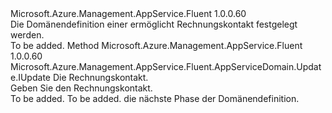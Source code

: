 <Type Name="IWithBillingContact" FullName="Microsoft.Azure.Management.AppService.Fluent.AppServiceDomain.Update.IWithBillingContact">
  <TypeSignature Language="C#" Value="public interface IWithBillingContact" />
  <TypeSignature Language="ILAsm" Value=".class public interface auto ansi abstract IWithBillingContact" />
  <TypeSignature Language="DocId" Value="T:Microsoft.Azure.Management.AppService.Fluent.AppServiceDomain.Update.IWithBillingContact" />
  <TypeSignature Language="VB.NET" Value="Public Interface IWithBillingContact" />
  <TypeSignature Language="F#" Value="type IWithBillingContact = interface" />
  <AssemblyInfo>
    <AssemblyName>Microsoft.Azure.Management.AppService.Fluent</AssemblyName>
    <AssemblyVersion>1.0.0.60</AssemblyVersion>
  </AssemblyInfo>
  <Interfaces />
  <Docs>
    <summary>
            Die Domänendefinition einer ermöglicht Rechnungskontakt festgelegt werden.
            </summary>
    <remarks>To be added.</remarks>
  </Docs>
  <Members>
    <Member MemberName="WithBillingContact">
      <MemberSignature Language="C#" Value="public Microsoft.Azure.Management.AppService.Fluent.AppServiceDomain.Update.IUpdate WithBillingContact (Microsoft.Azure.Management.AppService.Fluent.Models.Contact contact);" />
      <MemberSignature Language="ILAsm" Value=".method public hidebysig newslot virtual instance class Microsoft.Azure.Management.AppService.Fluent.AppServiceDomain.Update.IUpdate WithBillingContact(class Microsoft.Azure.Management.AppService.Fluent.Models.Contact contact) cil managed" />
      <MemberSignature Language="DocId" Value="M:Microsoft.Azure.Management.AppService.Fluent.AppServiceDomain.Update.IWithBillingContact.WithBillingContact(Microsoft.Azure.Management.AppService.Fluent.Models.Contact)" />
      <MemberSignature Language="F#" Value="abstract member WithBillingContact : Microsoft.Azure.Management.AppService.Fluent.Models.Contact -&gt; Microsoft.Azure.Management.AppService.Fluent.AppServiceDomain.Update.IUpdate" Usage="iWithBillingContact.WithBillingContact contact" />
      <MemberType>Method</MemberType>
      <AssemblyInfo>
        <AssemblyName>Microsoft.Azure.Management.AppService.Fluent</AssemblyName>
        <AssemblyVersion>1.0.0.60</AssemblyVersion>
      </AssemblyInfo>
      <ReturnValue>
        <ReturnType>Microsoft.Azure.Management.AppService.Fluent.AppServiceDomain.Update.IUpdate</ReturnType>
      </ReturnValue>
      <Parameters>
        <Parameter Name="contact" Type="Microsoft.Azure.Management.AppService.Fluent.Models.Contact" />
      </Parameters>
      <Docs>
        <param name="contact">Die Rechnungskontakt.</param>
        <summary>
            Geben Sie den Rechnungskontakt.
            </summary>
        <returns>To be added.</returns>
        <remarks>To be added.</remarks>
        <return>die nächste Phase der Domänendefinition.</return>
      </Docs>
    </Member>
  </Members>
</Type>